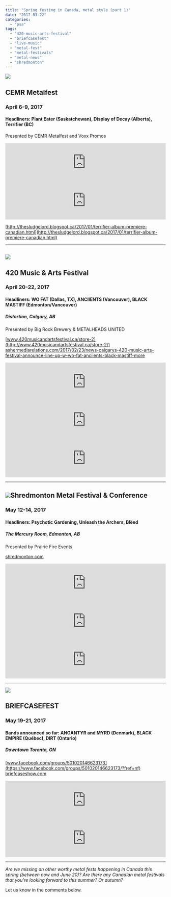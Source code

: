 ```yaml
---
title: "Spring festing in Canada, metal style (part 1)"
date: "2017-03-22"
categories: 
  - "psa"
tags: 
  - "420-music-arts-festival"
  - "briefcasefest"
  - "live-music"
  - "metal-fest"
  - "metal-festivals"
  - "metal-news"
  - "shredmonton"
---
```


![](https://hellbound.ca/wp-content/uploads/2017/03/CEMR-Metafest.jpg)

## CEMR Metalfest

### April 6-9, 2017

#### Headliners: Plant Eater (Saskatchewan), Display of Decay (Alberta), Terrifier (BC)

Presented by CEMR Metalfest and Voxx Promos

<iframe style="border: 0; width: 100%; height: 120px;" src="https://bandcamp.com/EmbeddedPlayer/album=3677733656/size=large/bgcol=ffffff/linkcol=0687f5/tracklist=false/artwork=small/transparent=true/" width="300" height="150" seamless=""><a href="http://planeteater-sk.bandcamp.com/album/s-t-ep">S/T- Ep by Planet Eater - SK</a></iframe>

<iframe style="border: 0; width: 100%; height: 120px;" src="https://bandcamp.com/EmbeddedPlayer/album=1690998956/size=large/bgcol=ffffff/linkcol=0687f5/tracklist=false/artwork=small/transparent=true/" width="300" height="150" seamless=""><a href="http://displayofdecay.bandcamp.com/album/dust-of-existence">Dust of Existence by display of decay</a></iframe>

[http://thesludgelord.blogspot.ca/2017/01/terrifier-album-premiere-canadian.html](http://thesludgelord.blogspot.ca/2017/01/terrifier-album-premiere-canadian.html)

* * *

## ![](https://hellbound.ca/wp-content/uploads/2017/03/420posterfairymar15-194x300.jpg)

## 420 Music & Arts Festival

### April 20-22, 2017

#### Headliners: WO FAT (Dallas, TX), ANCIIENTS (Vancouver), BLACK MASTIFF (Edmonton/Vancouver)

##### Distortion, Calgary, AB

Presented by Big Rock Brewery & METALHEADS UNITED

[www.420musicandartsfestival.ca/store-2](http://www.420musicandartsfestival.ca/store-2/) [ashermediarelations.com/2017/02/23/news-calgarys-420-music-arts-festival-announce-line-up-w-wo-fat-anciients-black-mastiff-more](https://ashermediarelations.com/2017/02/23/news-calgarys-420-music-arts-festival-announce-line-up-w-wo-fat-anciients-black-mastiff-more/)

<iframe style="border: 0; width: 100%; height: 120px;" src="https://bandcamp.com/EmbeddedPlayer/album=2272116025/size=large/bgcol=ffffff/linkcol=0687f5/tracklist=false/artwork=small/transparent=true/" width="300" height="150" seamless=""><a href="http://wofat.bandcamp.com/album/midnight-cometh">Midnight Cometh by Wo Fat</a></iframe>

<iframe style="border: 0; width: 100%; height: 120px;" src="https://bandcamp.com/EmbeddedPlayer/album=3745820516/size=large/bgcol=ffffff/linkcol=0687f5/tracklist=false/artwork=small/transparent=true/" width="300" height="150" seamless=""><a href="http://anciientriffs.bandcamp.com/album/voice-of-the-void">Voice of the Void by ANCIIENTS</a></iframe>

<iframe style="border: 0; width: 100%; height: 120px;" src="https://bandcamp.com/EmbeddedPlayer/album=2618518426/size=large/bgcol=ffffff/linkcol=0687f5/tracklist=false/artwork=small/transparent=true/" width="300" height="150" seamless=""><a href="http://blackmastiff.bandcamp.com/album/black-mastiff-ep">Black Mastiff EP by Black Mastiff</a></iframe>

* * *

## ![](https://hellbound.ca/wp-content/uploads/2017/03/Shred-2017-main-poster-1-194x300.jpg)Shredmonton Metal Festival & Conference

### May 12-14, 2017

#### Headliners: Psychotic Gardening, Unleash the Archers, Blëed

##### The Mercury Room, Edmonton, AB

Presented by Prairie Fire Events

[shredmonton.com](http://shredmonton.com/)

<iframe style="border: 0; width: 100%; height: 120px;" src="https://bandcamp.com/EmbeddedPlayer/album=571468119/size=large/bgcol=ffffff/linkcol=0687f5/tracklist=false/artwork=small/transparent=true/" width="300" height="150" seamless=""><a href="http://psychoticgardening.bandcamp.com/album/hymnosis">Hymnosis by Psychotic Gardening</a></iframe>

<iframe style="border: 0; width: 100%; height: 120px;" src="https://bandcamp.com/EmbeddedPlayer/album=1840956323/size=large/bgcol=ffffff/linkcol=0687f5/tracklist=false/artwork=small/transparent=true/" width="300" height="150" seamless=""><a href="http://unleashthearchers.bandcamp.com/album/defy-the-skies">Defy The Skies by Unleash The Archers</a></iframe>

<iframe style="border: 0; width: 100%; height: 120px;" src="https://bandcamp.com/EmbeddedPlayer/album=2682228945/size=large/bgcol=ffffff/linkcol=0687f5/tracklist=false/artwork=small/transparent=true/" width="300" height="150" seamless=""><a href="http://bleededmonton.bandcamp.com/album/the-hatred-inside">The Hatred Inside by BLËED</a></iframe>

* * *

![](https://hellbound.ca/wp-content/uploads/2017/03/BriefcaseFest2017-300x300.jpg)

## BRIEFCASEFEST

### May 19-21, 2017

#### Bands announced so far: ANGANTYR and MYRD (Denmark), BLACK EMPIRE (Québec), DIRT (Ontario)

##### Downtown Toronto, ON

[www.facebook.com/groups/501020146623173](https://www.facebook.com/groups/501020146623173/?fref=nf) [briefcaseshow.com](http://briefcaseshow.com/)

<iframe style="border: 0; width: 100%; height: 120px;" src="https://bandcamp.com/EmbeddedPlayer/album=3378167518/size=large/bgcol=ffffff/linkcol=0687f5/tracklist=false/artwork=small/transparent=true/" width="300" height="150" seamless=""><a href="http://blackempire.bandcamp.com/album/darkness-is-my-throne">Darkness is my Throne by Black Empire</a></iframe>

<iframe style="border: 0; width: 100%; height: 120px;" src="https://bandcamp.com/EmbeddedPlayer/album=2431504679/size=large/bgcol=ffffff/linkcol=0687f5/tracklist=false/artwork=small/transparent=true/" width="300" height="150" seamless=""><a href="http://dirt519.bandcamp.com/album/daysleeper-lp">daysleeper LP by dirt</a></iframe>

* * *

_Are we missing an other worthy metal fests happening in Canada this spring (between now and June 20)?_ _Are there any Canadian metal festivals that you're looking forward to this summer? Or autumn?_ 

Let us know in the comments below.
